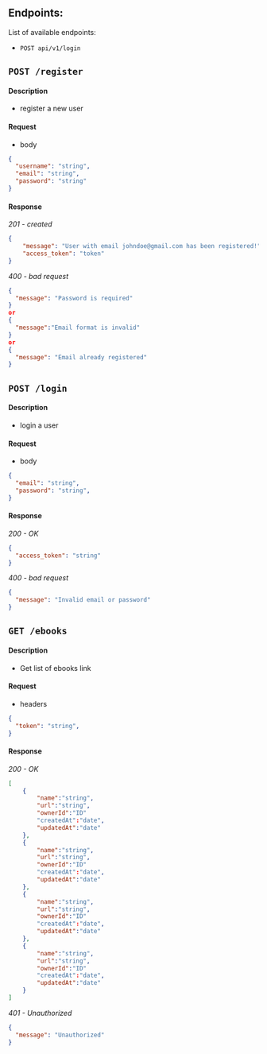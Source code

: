 ## Endpoints:
List of available endpoints:
- `POST api/v1/login`


## `POST /register`
#### Description
- register a new user

#### Request
- body
```json
{
  "username": "string",
  "email": "string",
  "password": "string"
}
```

#### Response
_201 - created_
```json
{
    "message": "User with email johndoe@gmail.com has been registered!",
    "access_token": "token"
}
```

_400 - bad request_
```json
{
  "message": "Password is required"
}
or
{
  "message":"Email format is invalid"
}
or
{
  "message": "Email already registered"
}
```

## `POST /login`
#### Description
- login a user

#### Request
- body
```json
{
  "email": "string",
  "password": "string",
}
```

#### Response
_200 - OK_
```json
{
  "access_token": "string"
}
```

_400 - bad request_
```json
{
  "message": "Invalid email or password"
}
```

## `GET /ebooks`
#### Description
- Get list of ebooks link

#### Request
- headers
```json
{
  "token": "string",
}
```

#### Response
_200 - OK_
```json
[
    {
        "name":"string",
        "url":"string",
        "ownerId":"ID"
        "createdAt":"date",
        "updatedAt":"date"
    },
    {
        "name":"string",
        "url":"string",
        "ownerId":"ID"
        "createdAt":"date",
        "updatedAt":"date"
    },
    {
        "name":"string",
        "url":"string",
        "ownerId":"ID"
        "createdAt":"date",
        "updatedAt":"date"
    },
    {
        "name":"string",
        "url":"string",
        "ownerId":"ID"
        "createdAt":"date",
        "updatedAt":"date"
    }
]
```

_401 - Unauthorized_
```json
{
  "message": "Unauthorized"
}
```
